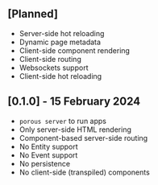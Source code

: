 ## [Planned]

- Server-side hot reloading
- Dynamic page metadata
- Client-side component rendering
- Client-side routing
- Websockets support
- Client-side hot reloading

## [0.1.0] - 15 February 2024

- `porous server` to run apps
- Only server-side HTML rendering
- Component-based server-side routing
- No Entity support
- No Event support
- No persistence
- No client-side (transpiled) components
